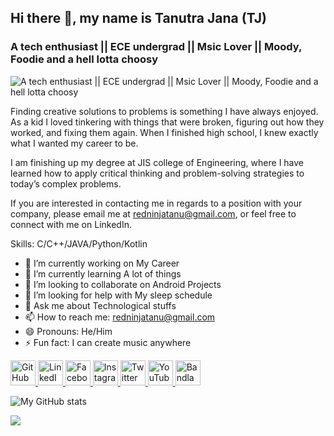 ## Hi there 👋, my name is Tanutra Jana (TJ)
### A tech enthusiast || ECE undergrad || Msic Lover || Moody, Foodie and a hell lotta choosy
![A tech enthusiast || ECE undergrad || Msic Lover || Moody, Foodie and a hell lotta choosy](https://media.licdn.com/dms/image/C4E16AQGujxq-mgrcXA/profile-displaybackgroundimage-shrink_350_1400/0/1622288348029?e=1684368000&v=beta&t=PPMA0tJVTyuIU3dAwNzBoDQDP7ELhVShG_nqTpEZmWc)

Finding creative solutions to problems is something I have always enjoyed. As a kid I loved tinkering with things that were broken, figuring out how they worked, and fixing them again. When I finished high school, I knew exactly what I wanted my career to be.

I am finishing up my degree at JIS college of Engineering, where I have learned how to apply critical thinking and problem-solving strategies to today’s complex problems.

If you are interested in contacting me in regards to a position with your company, please email me at redninjatanu@gmail.com, or feel free to connect with me on LinkedIn.

Skills: C/C++/JAVA/Python/Kotlin

- 🔭 I’m currently working on My Career 
- 🌱 I’m currently learning A lot of things 
- 👯 I’m looking to collaborate on Android Projects 
- 🤔 I’m looking for help with My sleep schedule 
- 💬 Ask me about Technological stuffs 
- 📫 How to reach me: redninjatanu@gmail.com 
- 😄 Pronouns: He/Him 
- ⚡ Fun fact: I can create music anywhere 


<a href="https://github.com/TANUTRA" target="_blank">
  <img src="https://cdn.jsdelivr.net/npm/simple-icons@3.0.1/icons/github.svg" alt="GitHub" height="40">
</a>
<a href="https://www.linkedin.com/in/tanutra-jana-1ba625213/" target="_blank">
  <img src="https://cdn.jsdelivr.net/npm/simple-icons@3.0.1/icons/linkedin.svg"
    alt="LinkedIn" height="40">
</a>
<a href="https://www.facebook.com/tanutra.jana.7/" target="_blank">
  <img src="https://cdn.jsdelivr.net/npm/simple-icons@3.0.1/icons/facebook.svg"
    alt="Facebook" height="40">
</a>
<a href="https://www.instagram.com/its_teee_jay/" target="_blank">
  <img src="https://cdn.jsdelivr.net/npm/simple-icons@3.0.1/icons/instagram.svg"
    alt="Instagram" height="40">
</a>
<a href="https://twitter.com/PLATINUMTJ_2K02/" target="_blank">
  <img src="https://cdn.jsdelivr.net/npm/simple-icons@3.0.1/icons/twitter.svg"
    alt="Twitter" height="40">
</a>
<a href="https://www.youtube.com/channel/myself_tj/" target="_blank">
  <img src="https://cdn.jsdelivr.net/npm/simple-icons@3.0.1/icons/youtube.svg"
    alt="YouTube" height="40">
</a>
<a href="https://www.bandlab.com/tj2002platinum/" target="_blank">
  <img src="https://cdn.jsdelivr.net/npm/simple-icons@3.0.1/icons/bandlab.svg"
    alt="Bandlab" height="40">
</a>


![My GitHub stats](https://github-readme-stats.vercel.app/api?username=tanutra)<br/>

<img src="https://visitor-badge.laobi.icu/badge?page_id=tanutra">  
